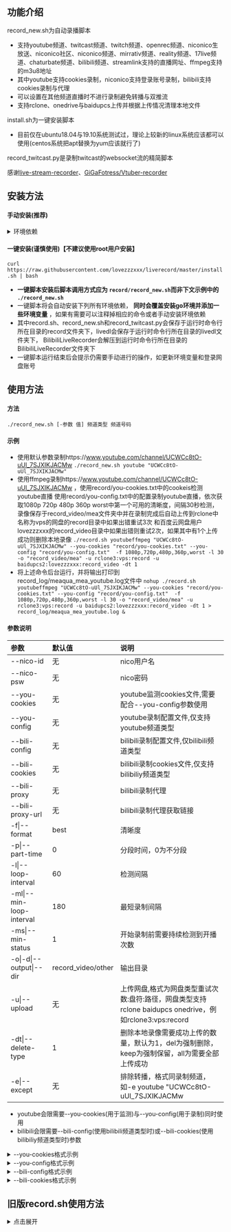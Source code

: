 ## 功能介绍

record_new.sh为自动录播脚本

* 支持youtube频道、twitcast频道、twitch频道、openrec频道、niconico生放送、niconico社区、niconico频道、mirrativ频道、reality频道、17live频道、chaturbate频道、bilibili频道、streamlink支持的直播网址、ffmpeg支持的m3u8地址
* 其中youtube支持cookies录制，niconico支持登录账号录制，bilibili支持cookies录制与代理
* 可以设置在其他频道直播时不进行录制避免转播与双推流
* 支持rclone、onedrive与baidupcs上传并根据上传情况清理本地文件

install.sh为一键安装脚本

* 目前仅在ubuntu18.04与19.10系统测试过，理论上较新的linux系统应该都可以使用(centos系统把apt替换为yum应该就行了)

record_twitcast.py是录制twitcast的websocket流的精简脚本

感谢[live-stream-recorder](https://github.com/printempw/live-stream-recorder)、[GiGaFotress/Vtuber-recorder](https://github.com/GiGaFotress/Vtuber-recorder)

## 安装方法

#### 手动安装(推荐)

<details>
<summary>环境依赖</summary>

* 自动录播脚本，安装方法为 `mkdir record ; wget -O "record/record_new.sh" "https://github.com/lovezzzxxx/liverecord/raw/master/record_new.sh" ; chmod +x record/record_new.sh`
* [ffmpeg](https://github.com/FFmpeg/FFmpeg)，安装方法为 `sudo apt install ffmpeg`。
* [streamlink](https://github.com/streamlink/streamlink)(基于python3)，安装方法为 `pip3 install streamlink`。
* [livedl](https://github.com/nnn-revo2012/livedl)(基于go，原项目[himananiito/livedl](https://github.com/himananiito/livedl)已失效)，具体编译安装方法可以参考作者的说明， __请将编译完成的livedl文件放置于运行时命令行所在目录的livedl/文件夹内__ 。否则无法使用twitcast、nicolv、nicoco、nicoch参数。
* [record_twitcast.py文件](https://github.com/lovezzzxxx/liverecord/blob/master/record_twitcast.py)(基于python3 websocket库)，安装方法为 `mkdir record ; wget -O "record/record_twitcast.py" "https://github.com/lovezzzxxx/liverecord/raw/master/record_twitcast.py" ; chmod +x "record/record_twitcast.py"`， __如果手动安装请将record_twitcast.py文件放置于运行时命令行所在目录的record/文件夹内并给予可执行权限即可__ 。否则无法使用twitcastpy参数。
* [you-get](https://github.com/soimort/you-get)(基于python3)，安装方法为 `pip3 install you-get`。否则无法使用bilibiliy参数。
* [BilibiliLiveRecorder](https://github.com/nICEnnnnnnnLee/BilibiliLiveRecorder)(基于java)，安装方法为 `mkdir BilibiliLiveRecorder ; cd BilibiliLiveRecorder ; wget https://github.com/nICEnnnnnnnLee/BilibiliLiveRecorder/releases/download/V2.13.0/BilibiliLiveRecord.v2.13.0.zip ; unzip BilibiliLiveRecord.v2.13.0.zip ; rm BilibiliLiveRecord.v2.13.0.zip ; cd ..`。否则无法使用bilibilir参数。
* [rclone](https://github.com/rclone/rclone)(支持onedrive、googledrive、dropbox等多种网盘，需登录后使用)，安装方法为 `curl https://rclone.org/install.sh | sudo bash`，配置方法为 `rclone config`后根据说明进行。否则无法使用rclone上传。
* [OneDriveUploader](https://github.com/MoeClub/OneList/tree/master/OneDriveUploader)(支持包括世纪互联版在内的各种onedrive网盘，需登录后使用)，安装和登录方法可以参考[Rat&#39;s Blog](https://www.moerats.com/archives/1006)。否则无法使用onedrive上传。
* [BaiduPCS-Go](https://github.com/qjfoidnh/BaiduPCS-Go)(给予go，支持百度云网盘，需登录后使用，原项目[iikira/BaiduPCS-Go](https://github.com/iikira/BaiduPCS-Go)已失效)，安装和登录方法可以参考作者的说明。否则无法使用baidupan上传。

</details>

#### 一键安装(谨慎使用)【不建议使用root用户安装】

`curl https://raw.githubusercontent.com/lovezzzxxx/liverecord/master/install.sh | bash`

* __一键脚本安装后脚本调用方式应为 `record/record_new.sh`而非下文示例中的 `./record_new.sh`__
* 一键脚本将会自动安装下列所有环境依赖， __同时会覆盖安装go环境并添加一些环境变量__ ，如果有需要可以注释掉相应的命令或者手动安装环境依赖
* 其中record.sh、record_new.sh和record_twitcast.py会保存于运行时命令行所在目录的record文件夹下，livedl会保存于运行时命令行所在目录的livedl文件夹下， BilibiliLiveRecorder会解压到运行时命令行所在目录的BilibiliLiveRecorder文件夹下
* 一键脚本运行结束后会提示仍需要手动进行的操作，如更新环境变量和登录网盘账号

## 使用方法

#### 方法

`./record_new.sh [-参数 值] 频道类型 频道号码`

#### 示例

* 使用默认参数录制https://www.youtube.com/channel/UCWCc8tO-uUl_7SJXIKJACMw `./record_new.sh youtube "UCWCc8tO-uUl_7SJXIKJACMw"`
* 使用ffmpeg录制https://www.youtube.com/channel/UCWCc8tO-uUl_7SJXIKJACMw ，使用record/you-cookies.txt中的cookeis检测youtube直播 使用record/you-config.txt中的配置录制youtube直播，依次获取1080p 720p 480p 360p worst中第一个可用的清晰度，间隔30秒检测，录像保存于record_video/mea文件夹中并在录制完成后自动上传到rclone中名称为vps的网盘的record目录中如果出错重试3次 和百度云网盘用户lovezzzxxx的record_video目录中如果出错则重试2次，如果其中有1个上传成功则删除本地录像 `./record.sh youtubeffmpeg "UCWCc8tO-uUl_7SJXIKJACMw" --you-cookies "record/you-cookies.txt" --you-config "record/you-config.txt"  -f 1080p,720p,480p,360p,worst -l 30 -o "record_video/mea" -u rclone3:vps:record -u baidupcs2:lovezzzxxx:record_video -dt 1`
* 将上述命令后台运行，并将输出打印到record_log/meaqua_mea_youtube.log文件中
  `nohup ./record.sh youtubeffmpeg "UCWCc8tO-uUl_7SJXIKJACMw" --you-cookies "record/you-cookies.txt" --you-config "record/you-config.txt"  -f 1080p,720p,480p,360p,worst -l 30 -o "record_video/mea" -u rclone3:vps:record -u baidupcs2:lovezzzxxx:record_video -dt 1 > record_log/meaqua_mea_youtube.log &`

#### 参数说明

| 参数                     | 默认值             | 说明                                                                                                    |
| :----------------------- | :----------------- | :------------------------------------------------------------------------------------------------------ |
| --nico-id                | 无                 | nico用户名                                                                                              |
| --nico-psw               | 无                 | nico密码                                                                                                |
| --you-cookies            | 无                 | youtube监测cookies文件,需要配合--you-config参数使用                                                     |
| --you-config             | 无                 | youtube录制配置文件,仅支持youtube频道类型                                                               |
| --bili-config            | 无                 | bilibili录制配置文件,仅bilibili频道类型                                                                 |
| --bili-cookies           | 无                 | bilibili录制cookies文件,仅支持bilibiliy频道类型                                                         |
| --bili-proxy             | 无                 | bilibili录制代理                                                                                        |
| --bili-proxy-url         | 无                 | bilibili录制代理获取链接                                                                                |
| -f\|--format             | best               | 清晰度                                                                                                  |
| -p\|--part-time          | 0                  | 分段时间，0为不分段                                                                                     |
| -l\|--loop-interval      | 60                 | 检测间隔                                                                                                |
| -ml\|--min-loop-interval | 180                | 最短录制间隔                                                                                            |
| -ms\|--min-status        | 1                  | 开始录制前需要持续检测到开播次数                                                                        |
| -o\|-d\|--output\|--dir  | record_video/other | 输出目录                                                                                                |
| -u\|--upload             | 无                 | 上传网盘,格式为网盘类型重试次数:盘符:路径，网盘类型支持rclone baidupcs onedrive，例如rclone3:vps:record |
| -dt\|--delete-type       | 1                  | 删除本地录像需要成功上传的数量，默认为1，del为强制删除，keep为强制保留，all为需要全部上传成功           |
| -e\|--except             | 无                 | 排除转播，格式同录制频道，如-e youtube "UCWCc8tO-uUl_7SJXIKJACMw                                        |

* youtube会限需要--you-cookies(用于监测)与--you-config(用于录制)同时使用
* bilibili会限需要--bili-config(使用bilibili频道类型时)或--bili-cookies(使用bilibiliy频道类型时)参数

<details>
<summary>--you-cookies格式示例</summary>

```
# Netscape HTTP Cookie File
.youtube.com	TRUE	/	FALSE	1669471182	SID	aaaaaaaaaaaaaaaaaaaaaa.
.youtube.com	TRUE	/	FALSE	1648408153	HSID	aaaaaaaaaaaaaaa
.youtube.com	TRUE	/	FALSE	1648408153	SSID	aaaaaaaaaaaaaaaa
.youtube.com	TRUE	/	FALSE	1648408153	APISID	aaaaaaaaaaaaaa/aaaaaaaaaaaaaaa
.youtube.com	TRUE	/	FALSE	1648408153	SAPISID	aaaaaaaaaaaa/aaaaaaaaaaaaaaa
```

* 浏览器中打开www.bilibili.com时按f12，打开"网络"中带有cookies的请求，复制请求头中的cookeis如 `SID=aaaaaaaaaaaaaaaaaaaaaa.; HSID=aaaaaaaaaaaaaaa; SSID=aaaaaaaaaaaaaaaa; APISID=aaaaaaaaaaaaaa/aaaaaaaaaaaaaaa; SAPISID=aaaaaaaaaaaa/aaaaaaaaaaaaaaa`到[cookies转换](http://tools.bugscaner.com/cookietocookiejar/)中并设置作用域为 `.youtube.com`，将结果保存到任意文本文档中并在参数中设置运行时相对路径即可，推荐在首行添加示例中的注释

</details>

<details>
<summary>--you-config格式示例</summary>

```
http-cookie=SID=aaaaaaaaaaaaaaaaaaaaaa.
http-cookie=HSID=aaaaaaaaaaaaaaa
http-cookie=SSID=aaaaaaaaaaaaaaaa
http-cookie=APISID=aaaaaaaaaaaaaa/aaaaaaaaaaaaaaa
http-cookie=SAPISID=aaaaaaaaaaaa/aaaaaaaaaaaaaaa
```

* 获取cookies方法同上，将结果修改为上述格式后保存到任意文本文档中并在参数中设置运行时相对路径即可

</details>

<details>
<summary>--bili-config格式示例</summary>

```
http-cookie=DedeUserID=aaaaaa
http-cookie=DedeUserID__ckMd5=aaaaaaaaaaaa
http-cookie=SESSDATA=aaaa%2Caaaaa
http-cookie=bili_jct=aaaaaaaa
http-cookie=sid=aaaaaa
```

</details>

<details>
<summary>--bili-cookies格式示例</summary>

```
# Netscape HTTP Cookie File
.bilibili.com	TRUE	/	FALSE	1606047748	DedeUserID	aaaaaa
.bilibili.com	TRUE	/	FALSE	1606047748	DedeUserID__ckMd5	aaaaaaaaaaaa
.bilibili.com	TRUE	/	FALSE	1606047748	SESSDATA	aaaa%2Caaaaa
.bilibili.com	TRUE	/	FALSE	1606047748	bili_jct	aaaaaaaa
.bilibili.com	TRUE	/	FALSE	1606047748	sid	aaaaaa
```

</details>

## 旧版record.sh使用方法

<details>
<summary>点击展开</summary>

record.sh基本功能同上，但使用方式有较大区别。另外youtube与bilibili不支持cookies录制，仅bilibili支持排除转播，不支持任意多个网盘上传。

## record.sh使用方法

#### 方法

`./record.sh youtube|youtubeffmpeg|twitcast|twitcastffmpeg|twitcastpy|twitch|openrec|nicolv[:用户名,密码]|nicoco[:用户名,密码]|nicoch[:用户名,密码]|mirrativ|reality|17live|chaturbate|bilibili|bilibiliproxy[,代理ip:代理端口]|bilibilir|bilibiliproxyr[,代理ip:代理端口]|streamlink|m3u8 频道号码 [best|其他清晰度] [loop|once|视频分段时间] [10,10,1|循环检测间隔,最短录制间隔,录制开始所需连续检测开播次数] [record_video/other|其他本地目录] [nobackup|rclone:网盘名称:|onedrive|baidupan[重试次数][keep|del]] [noexcept|排除转播的youtube频道号码] [noexcept|排除转播的twitcast频道号码] [noexcept|排除转播的twitch频道号码] [noexcept|排除转播的openrec频道号码] [noexcept|排除转播的nicolv频道号码] [noexcept|排除转播的nicoco频道号码] [noexcept|排除转播的nicoch频道号码] [noexcept|排除转播的mirrativ频道号码] [noexcept|排除转播的reality频道号码] [noexcept|排除转播的17live频道号码]  [noexcept|排除转播的chaturbate频道号码] [noexcept|排除转播的streamlink支持的频道网址]`

#### 示例

* 使用默认参数录制https://www.youtube.com/channel/UCWCc8tO-uUl_7SJXIKJACMw `./record.sh youtube "UCWCc8tO-uUl_7SJXIKJACMw"`
* 使用ffmpeg录制https://www.youtube.com/channel/UCWCc8tO-uUl_7SJXIKJACMw ，依次获取1080p 720p 480p 360p worst中第一个可用的清晰度，在检测到直播并进行一次录制后终止，间隔30秒检测，录像保存于record_video/mea文件夹中并在录制完成后自动上传到rclone中名称为vps的网盘和百度云网盘的相同路径 如果出错则重试最多三次 上传结束后根据上传情况删除本地录像，如果上传失败则会保留本地录像 `./record.sh youtubeffmpeg "UCWCc8tO-uUl_7SJXIKJACMw" 1080p,720p,480p,360p,worst once 30 "record_video/mea" rclone:vps:baidupan3`
* 后台运行，使用代理服务器127.0.0.1:1080录制https://live.bilibili.com/12235923 ，最高清晰度，循环检测并在录制进行7200秒时分段，间隔30秒检测 每次录制从开始到结束最短间隔5秒，录像保存于record_video/mea文件夹中并在录制完成后自动上传到rclone中名称为vps的网盘和onedrive和百度云网盘的相同路径 如果出错则重试最多三次 上传完成后无论成功与否都保留本地录像，在https://www.youtube.com/channel/UCWCc8tO-uUl_7SJXIKJACMw https://twitcasting.tv/kaguramea_vov 有直播时不进行录制，log记录保存于mea_bilibili.log文件
  `nohup ./record.sh bilibiliproxy,127.0.0.1:1080 "12235923" best 7200 30,5 "record_video/mea_bilibili" rclone:vps:onedrivebaidupan3keep "UCWCc8tO-uUl_7SJXIKJACMw" "kaguramea_vov" > mea_bilibili.log &`

#### 参数说明

* 必选参数，选择录制方式与相应频道号码

| 网站     | 第一个参数                                                                     | 第二个参数                                                                                                                          | 说明                                                                                                                                                           | 注意事项                                                                                                                                    |
| :------- | :----------------------------------------------------------------------------- | :---------------------------------------------------------------------------------------------------------------------------------- | :------------------------------------------------------------------------------------------------------------------------------------------------------------- | :------------------------------------------------------------------------------------------------------------------------------------------ |
| youtube  | `youtube`、`youtubeffmpeg`                                                 | `个人主页网址中的ID部分`(如UCWCc8tO-uUl_7SJXIKJACMw)                                                                              | youtubeffmpeg为使用ffmpeg进行录制                                                                                                                              | 请不要将第三个清晰度参数指定为best或1080p60及以上的分辨率                                                                                   |
| twitcast | `twitcast`、`twitcastffmpeg`、`twitcastpy`                               | `个人主页网址中的ID部分`(如kaguramea_vov)                                                                                         | twitcastffmpeg为使用ffmpeg进行录制，twitcastpy为使用record_twitcast.py进行录制                                                                                 | 如果未安装相应依赖，则仅能使用twitcast参数，无法录制twitcast最高清晰度。__请不要对同一场直播进行多个录制，会导致文件命名问题__        |
| niconico | `nicolv`、`nicoco`、`nicoch`                                             | 分别为 `niconico生放送号码`(如lv320447549)，`niconico社区号码`(如co41030)，`niconico频道号码`(如macoto2525)                   | 可以在后方添加 `:用户名,密码`来登录nico账号进行录制(如nicolv:user@mail.com,password)                                                                         | 如果未安装相应依赖，则无法录制niconico。__请不要对同一场直播使用同一账号进行多个录制，会产生websocket链接冲突导致录像卡顿或反复断连__ |
| bilibili | `bilibili`、`bilibiliproxy`                                                | `直播间网址中的ID部分`(如12235923)                                                                                                | bilibiliproxy为通过代理进行录制，可以直接在后方添加 `,代理ip:代理端口`指定代理服务器(如bilibiliproxy,127.0.0.1:1080)，也可以在脚本内相应部分添加代理获取方法 |                                                                                                                                             |
| 其他网站 | `twitch`、`openrec`、`mirrativ`、`reality`、`17live`、`chaturbate` | `个人主页网址中的ID部分`，其中reality为频道名称(如果为部分名字则匹配含有这些文字的其中一个频道)或vlive_id(获取方法可于脚本内查找) | 其中twitch使用streamlink检测直播状态，系统占用较高                                                                                                             |                                                                                                                                             |
| 其他     | `streamlink`、`m3u8`                                                       | `streamlink支持的个人主页网址或直播网址`、`直播媒体流的m3u8网址`                                                                |                                                                                                                                                                |                                                                                                                                             |

* 可选参数， __需要补全中间的参数才能指定后续的参数__

| 参数             | 功能                                                     | 默认值                 | 其他可选值                                                                                                                                                        | 说明                                                                                                                                                                                                                                                                                                                                                                                                                                                                                                                                                         |
| :--------------- | :------------------------------------------------------- | :--------------------- | :---------------------------------------------------------------------------------------------------------------------------------------------------------------- | :----------------------------------------------------------------------------------------------------------------------------------------------------------------------------------------------------------------------------------------------------------------------------------------------------------------------------------------------------------------------------------------------------------------------------------------------------------------------------------------------------------------------------------------------------------- |
| 第三个参数       | 清晰度                                                   | `best`               | `清晰度1,清晰度2`，可以用,分隔来指定多个清晰度                                                                                                                  | 仅支持streamlink含有的清晰度，将会依次获取尝试直到获取第一个可用的清晰度                                                                                                                                                                                                                                                                                                                                                                                                                                                                                     |
| 第四个参数       | 是否循环和录制分段时间                                   | `loop`               | `once`或 `分段秒数`                                                                                                                                           | 如果指定为once则会在检测到直播并进行一次录制后终止，如果指定为数字则会以loop模式进行录制并在在录制进行相应秒数时分段。__注意分段时可能会有十秒左右的视频缺失__                                                                                                                                                                                                                                                                                                                                                                                         |
| 第五个参数       | 循环检测间隔和最短录制间隔和录制开始所需连续检测开播次数 | `10,10,1`            | `循环检测间隔秒数,最短录制间隔秒数,录制开始所需连续检测开播次数`，如果不以,分隔则最短录制间隔也为此值而录制开始所需连续检测开播次数为1                          | 循环检测间隔是指如果未检测到直播，则等待相应时间进行下一次检测；最短录制间隔是指如果一次录制结束后，如果距离录制开始小于最短录制间隔，则等待到最短录制间隔进行下一次检测。最短录制间隔主要是为了防止检测到直播但录制出错的情况，此时一次录制结束如果立即进行下一次检测可能会因为检测过于频繁导致被封禁IP或者导致高系统占用，这种情况可能出现在网站改版等特殊时期，需要注意的是如果一次直播时间过短或者频繁断流也能触发等待；录制开始所需连续检测开播次数是指需要连续检测到相应次数的开播才会开始录制，可以用于预防一些检测到直播状态实际却并没有直播的情况。 |
| 第六个参数       | 本地录像存放目录                                         | `record_video/other` | `本地目录`                                                                                                                                                      |                                                                                                                                                                                                                                                                                                                                                                                                                                                                                                                                                              |
| 第七个参数       | 是否自动备份                                             | `nobackup`           | `rclone:网盘名称:` + `onedrive` + `baidupan` + `重试次数` + `无/keep/del`，不需要空格直接连接在一起即可(如rclone1del或rclone:vps:onedrivebaidupan3keep) | 其中前三项的rclone、onedrive、baidupan分别指上传rclone相应名称的网盘、OneDriveUploader登录的onedrive网盘、BaiduPCS-Go登录的百度云网盘。第四项为重试次数，如果不指定则默认为尝试一次。第五项为上传完成后是否保留本地文件，如果不指定则上传成功将删除本地文件，上传失败将保留本地文件，keep参数为不论结果始终保留本地文件，del参数为不论结果始终删除本地文件。如果因为偶发的检测异常导致没有直播时开始录制，进而产生没有相应录像文件的log文件，脚本将会自动删除这个没有对应录像文件的log文件                                                                   |
| 第八至十四个参数 | bilibili的录制需要排除的转播                             | `noexcept`           | `相应频道号码`，具体同第二个参数，顺序分别为youtube、twitcast、twitch、openrec、nicolv、nicoco、nicoch、mirrativ、reality、17live、chaturbate、streamlink       | 仅bilibili录制有效，检测到相应频道正在直播时不进行bilibili的录制                                                                                                                                                                                                                                                                                                                                                                                                                                                                                             |

#### 自用

[youtube-id获取网站](https://commentpicker.com/youtube-channel-id.php)
